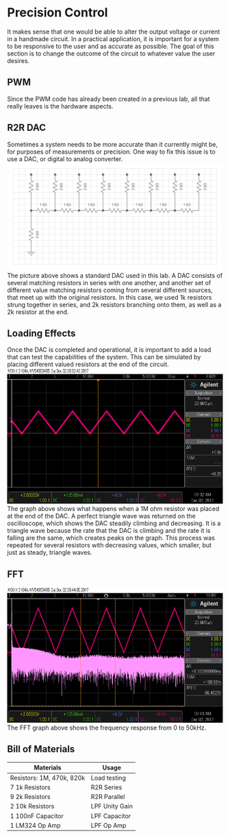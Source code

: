 # Precision Control
It makes sense that one would be able to alter the output voltage or current in a handmade circuit. In a practical application, it is important for a system to be responsive to the user and as accurate as possible. The goal of this section is to change the outcome of the circuit to whatever value the user desires.

## PWM
Since the PWM code has already been created in a previous lab, all that really leaves is the hardware aspects. 

## R2R DAC
Sometimes a system needs to be more accurate than it currently might be, for purposes of measurements or precision. One way to fix this issue is to use a DAC, or digital to analog converter.
![R2RDAC](https://github.com/RU09342/lab-6taking-control-over-your-embedded-life-kevinandnathan/blob/master/Precision%20Control/R2R_DAC.png)
The picture above shows a standard DAC used in this lab. A DAC consists of several matching resistors in series with one another, and another set of different value matching resistors coming from several different sources, that meet up with the original resistors. In this case, we used 1k resistors strung together in series, and 2k resistors branching onto them, as well as a 2k resistor at the end.

## Loading Effects
Once the DAC is completed and operational, it is important to add a load that can test the capabilities of the system. This can be simulated by placing different valued resistors at the end of the circuit.
![R2R1MEG](https://github.com/RU09342/lab-6taking-control-over-your-embedded-life-kevinandnathan/blob/master/Precision%20Control/triangle1meg1.png)
The graph above shows what happens when a 1M ohm resistor was placed at the end of the DAC. A perfect triangle wave was returned on the oscilloscope, which shows the DAC steadily climbing and decreasing. It is a triangle wave because the rate that the DAC is climbing and the rate it is falling are the same, which creates peaks on the graph.
This process was repeated for several resistors with decreasing values, which smaller, but just as steady, triangle waves.

## FFT 
![R2RFFTnoload](https://github.com/RU09342/lab-6taking-control-over-your-embedded-life-kevinandnathan/blob/master/Precision%20Control/trianglefft1.png)
The FFT graph above shows the frequency response from 0 to 50kHz.

## Bill of Materials
| Materials                 | Usage    	     | 
| ------------------------- | -------------- | 
| Resistors: 1M, 470k, 820k | Load testing   | 
| 7 1k Resistors            | R2R Series     | 
| 9 2k Resistors            | R2R Parallel   | 
| 2 10k Resistors           | LPF Unity Gain |
| 1 100nF Capacitor         | LPF Capacitor  |
| 1 LM324 Op Amp            | LPF Op Amp     |


